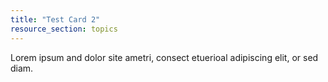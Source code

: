 ```yaml
---
title: "Test Card 2"
resource_section: topics
---
```


Lorem ipsum and dolor site ametri, consect etuerioal adipiscing elit, or sed diam.
